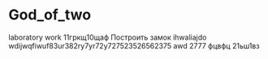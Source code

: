 # God_of_two
laboratory work 
11гркщ10щаф
Построить замок
ihwaliajdo
wdijwqfiwuf83ur382ry7yr72y727523526562375
awd
2777
фцвфц
21ьш1вз
